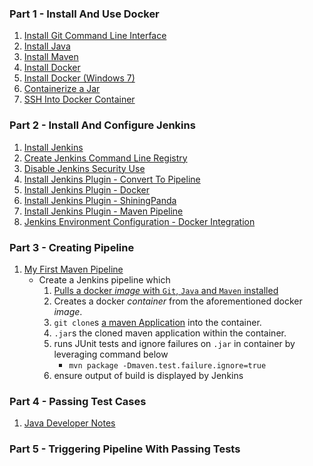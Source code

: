 ### Part 1 - Install And Use Docker
1. [Install Git Command Line Interface](https://curriculeon.github.io/Curriculeon/lectures/version-control-systems/git/installation/content.html)
2. [Install Java](https://curriculeon.github.io/Curriculeon/lectures/java/installation/content.html)
3. [Install Maven](https://curriculeon.github.io/Curriculeon/lectures/java/build-automation/maven/installation/content.html)
4. [Install Docker](https://curriculeon.github.io/Curriculeon/lectures/containerization/docker/installation/content.html)
5. [Install Docker (Windows 7)](https://curriculeon.github.io/Curriculeon/lectures/containerization/docker/installation-windows7/content.html)
6. [Containerize a Jar](https://curriculeon.github.io/Curriculeon/lectures/containerization/docker/containerizing-jars/content.html)
7. [SSH Into Docker Container](https://curriculeon.github.io/Curriculeon/lectures/containerization/docker/ssh-into-container/content.html)


### Part 2 - Install And Configure Jenkins
1. [Install Jenkins](https://curriculeon.github.io/Curriculeon/lectures/ci-cd/jenkins/installation/content.html)
2. [Create Jenkins Command Line Registry](https://curriculeon.github.io/Curriculeon/lectures/ci-cd/jenkins/create-commandline-registry/content.html)
3. [Disable Jenkins Security Use](https://curriculeon.github.io/Curriculeon/lectures/ci-cd/jenkins/disabling-security-use/content.html)
4. [Install Jenkins Plugin - Convert To Pipeline](https://curriculeon.github.io/Curriculeon/lectures/ci-cd/jenkins/install-plugin-convert-to-pipeline/content.html)
5. [Install Jenkins Plugin - Docker](https://curriculeon.github.io/Curriculeon/lectures/ci-cd/jenkins/install-plugin-docker-dependencies/content.html)
6. [Install Jenkins Plugin - ShiningPanda](https://curriculeon.github.io/Curriculeon/lectures/ci-cd/jenkins/install-plugin-shiningpanda/content.html)
7. [Install Jenkins Plugin - Maven Pipeline](https://curriculeon.github.io/Curriculeon/lectures/ci-cd/jenkins/install-plugin-maven-pipeline/content.html)
8. [Jenkins Environment Configuration - Docker Integration](https://curriculeon.github.io/Curriculeon/lectures/ci-cd/jenkins/docker-integration/content.html)

### Part 3 - Creating Pipeline
1. [My First Maven Pipeline](https://curriculeon.github.io/Curriculeon/lectures/ci-cd/jenkins/my-first-maven-pipeline/content.html)
	* Create a Jenkins pipeline which
		1. [Pulls a docker _image_ with `Git`, `Java` and `Maven` installed](https://hub.docker.com/r/jamesdbloom/docker-java8-maven)
		2. Creates a docker _container_ from the aforementioned docker _image_.
		3. `git clone`s [a maven Application](https://github.com/curriculeon/jenkins.docker.maven_java-fundamentals) into the container.
		4. `.jar`s the cloned maven application within the container.
		5. runs JUnit tests and ignore failures on `.jar` in container by leveraging command below
			* `mvn package -Dmaven.test.failure.ignore=true`
		6. ensure output of build is displayed by Jenkins


### Part 4 - Passing Test Cases
1. [Java Developer Notes](./README-javadev.md)


### Part 5 - Triggering Pipeline With Passing Tests
